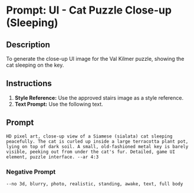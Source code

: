 # Prompt: UI - Cat Puzzle Close-up (Sleeping)

## Description
To generate the close-up UI image for the Val Kilmer puzzle, showing the cat sleeping on the key.

## Instructions
1.  **Style Reference:** Use the approved stairs image as a style reference.
2.  **Text Prompt:** Use the following text.

## Prompt
```
HD pixel art, close-up view of a Siamese (sialata) cat sleeping peacefully. The cat is curled up inside a large terracotta plant pot, lying on top of dark soil. A small, old-fashioned metal key is barely visible, peeking out from under the cat's fur. Detailed, game UI element, puzzle interface. --ar 4:3
```

### Negative Prompt
```
--no 3d, blurry, photo, realistic, standing, awake, text, full body
```
